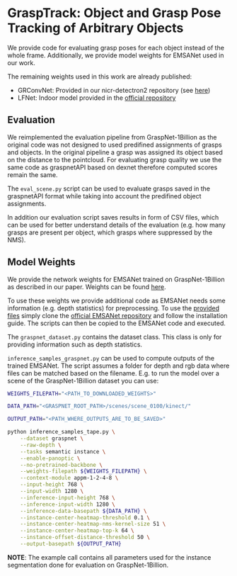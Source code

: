 # GraspTrack: Object and Grasp Pose Tracking of Arbitrary Objects

We provide code for evaluating grasp poses for each object instead of the whole frame.
Additionally, we provide model weights for EMSANet used in our work.

The remaining weights used in this work are already published:
* GRConvNet: Provided in our nicr-detectron2 repository (see [here](https://github.com/TUI-NICR/nicr-detectron2/blob/master/projects/GraspEncodingsAndUncertainties/README.md#models-without-uncertainty-estimation))
* LFNet: Indoor model provided in the [official repository](https://github.com/vcg-uvic/lf-net-release/tree/master#pretrained-models-and-example-dataset)

## Evaluation

We reimplemented the evaluation pipeline from GraspNet-1Billion as the original code was not designed to used predifined assignments of grasps and objects.
In the original pipeline a grasp was assigned its object based on the distance to the pointcloud.
For evaluating grasp quality we use the same code as graspnetAPI based on dexnet therefore computed scores remain the same.

The `eval_scene.py` script can be used to evaluate grasps saved in the graspnetAPI format while taking into account the predifined object assignments.

In addition our evaluation script saves results in form of CSV files, which can be used for better understand details of the evaluation (e.g. how many grasps are present per object, which grasps where suppressed by the NMS).

## Model Weights

We provide the network weights for EMSANet trained on GraspNet-1Billion as described in our paper.
Weights can be found [here](https://drive.google.com/uc?id=1QqJLo7QnLzKz-xfJH0pyLixZ4bImeWYN).

To use these weights we provide additional code as EMSANet needs some information (e.g. depth statistics) for preprocessing.
To use the [provided files](emsanet) simply clone the [official EMSANet repository](https://github.com/TUI-NICR/EMSANet) and follow the installation guide.
The scripts can then be copied to the EMSANet code and executed.

The `graspnet_dataset.py` contains the dataset class.
This class is only for providing information such as depth statistics.

`inference_samples_graspnet.py` can be used to compute outputs of the trained EMSANet.
The script assumes a folder for depth and rgb data where files can be matched based on the filename.
E.g. to run the model over a scene of the GraspNet-1Billion dataset you can use:
```bash
WEIGHTS_FILEPATH="<PATH_TO_DOWNLOADED_WEIGHTS>"

DATA_PATH="<GRASPNET_ROOT_PATH>/scenes/scene_0100/kinect/"

OUTPUT_PATH="<PATH_WHERE_OUTPUTS_ARE_TO_BE_SAVED>"

python inference_samples_tape.py \
    --dataset graspnet \
    --raw-depth \
    --tasks semantic instance \
    --enable-panoptic \
    --no-pretrained-backbone \
    --weights-filepath ${WEIGHTS_FILEPATH} \
    --context-module appm-1-2-4-8 \
    --input-height 768 \
    --input-width 1280 \
    --inference-input-height 768 \
    --inference-input-width 1280 \
    --inference-data-basepath ${DATA_PATH} \
    --instance-center-heatmap-threshold 0.1 \
    --instance-center-heatmap-nms-kernel-size 51 \
    --instance-center-heatmap-top-k 64 \
    --instance-offset-distance-threshold 50 \
    --output-basepath ${OUTPUT_PATH}
```

__NOTE__: The example call contains all parameters used for the instance segmentation done for evaluation on GraspNet-1Billion.